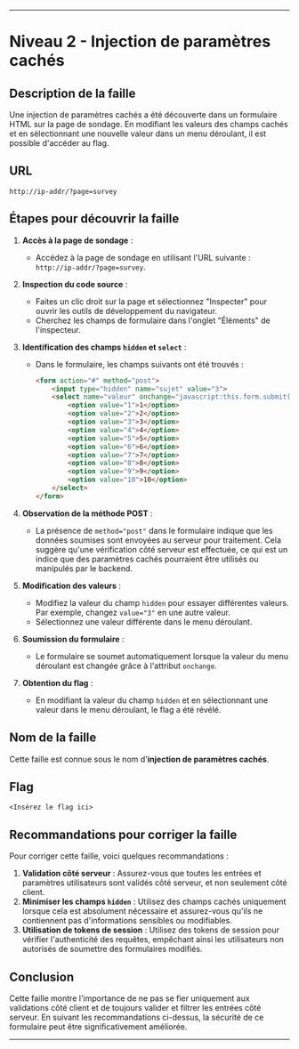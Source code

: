 
---

# Niveau 2 - Injection de paramètres cachés

## Description de la faille

Une injection de paramètres cachés a été découverte dans un formulaire HTML sur la page de sondage. En modifiant les valeurs des champs cachés et en sélectionnant une nouvelle valeur dans un menu déroulant, il est possible d'accéder au flag.

## URL

```
http://ip-addr/?page=survey
```

## Étapes pour découvrir la faille

1. **Accès à la page de sondage** :
   - Accédez à la page de sondage en utilisant l'URL suivante : `http://ip-addr/?page=survey`.

2. **Inspection du code source** :
   - Faites un clic droit sur la page et sélectionnez "Inspecter" pour ouvrir les outils de développement du navigateur.
   - Cherchez les champs de formulaire dans l'onglet "Éléments" de l'inspecteur.

3. **Identification des champs `hidden` et `select`** :
   - Dans le formulaire, les champs suivants ont été trouvés :

     ```html
     <form action="#" method="post">
         <input type="hidden" name="sujet" value="3">
         <select name="valeur" onchange="javascript:this.form.submit();">
             <option value="1">1</option>
             <option value="2">2</option>
             <option value="3">3</option>
             <option value="4">4</option>
             <option value="5">5</option>
             <option value="6">6</option>
             <option value="7">7</option>
             <option value="8">8</option>
             <option value="9">9</option>
             <option value="10">10</option>
         </select>
     </form>
     ```

4. **Observation de la méthode POST** :
   - La présence de `method="post"` dans le formulaire indique que les données soumises sont envoyées au serveur pour traitement. Cela suggère qu'une vérification côté serveur est effectuée, ce qui est un indice que des paramètres cachés pourraient être utilisés ou manipulés par le backend.

5. **Modification des valeurs** :
   - Modifiez la valeur du champ `hidden` pour essayer différentes valeurs. Par exemple, changez `value="3"` en une autre valeur.
   - Sélectionnez une valeur différente dans le menu déroulant.

6. **Soumission du formulaire** :
   - Le formulaire se soumet automatiquement lorsque la valeur du menu déroulant est changée grâce à l'attribut `onchange`.

7. **Obtention du flag** :
   - En modifiant la valeur du champ `hidden` et en sélectionnant une valeur dans le menu déroulant, le flag a été révélé.

## Nom de la faille

Cette faille est connue sous le nom d'**injection de paramètres cachés**.

## Flag

```
<Insérez le flag ici>
```

## Recommandations pour corriger la faille

Pour corriger cette faille, voici quelques recommandations :

1. **Validation côté serveur** : Assurez-vous que toutes les entrées et paramètres utilisateurs sont validés côté serveur, et non seulement côté client.
2. **Minimiser les champs `hidden`** : Utilisez des champs cachés uniquement lorsque cela est absolument nécessaire et assurez-vous qu'ils ne contiennent pas d'informations sensibles ou modifiables.
3. **Utilisation de tokens de session** : Utilisez des tokens de session pour vérifier l'authenticité des requêtes, empêchant ainsi les utilisateurs non autorisés de soumettre des formulaires modifiés.

## Conclusion

Cette faille montre l'importance de ne pas se fier uniquement aux validations côté client et de toujours valider et filtrer les entrées côté serveur. En suivant les recommandations ci-dessus, la sécurité de ce formulaire peut être significativement améliorée.

---
